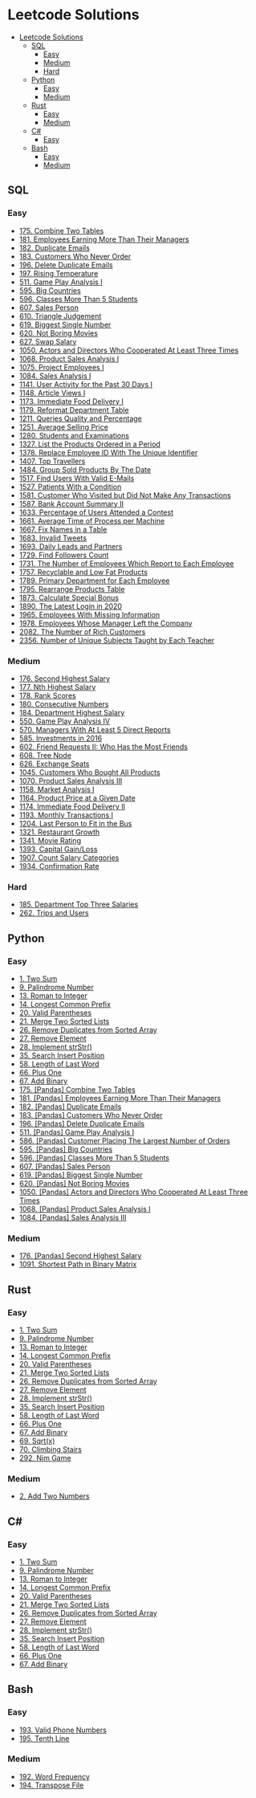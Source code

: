 # Leetcode Solutions
- [Leetcode Solutions](#leetcode-solutions)
  - [SQL](#sql)
    - [Easy](#easy)
    - [Medium](#medium)
    - [Hard](#hard)
  - [Python](#python)
    - [Easy](#easy-1)
    - [Medium](#medium-1)
  - [Rust](#rust)
    - [Easy](#easy-2)
    - [Medium](#medium-2)
  - [C#](#c)
    - [Easy](#easy-3)
  - [Bash](#bash)
    - [Easy](#easy-4)
    - [Medium](#medium-3)

## SQL
### Easy
- [175\. Combine Two Tables](/0175-combine-two-tables)
- [181\. Employees Earning More Than Their Managers](/0181-employees-earning-more-than-their-managers)
- [182\. Duplicate Emails](/0182-duplicate-emails)
- [183\. Customers Who Never Order](/0183-customers-who-never-order)
- [196\. Delete Duplicate Emails](/0196-delete-duplicate-emails)
- [197\. Rising Temperature](/0197-rising-temperature)
- [511\. Game Play Analysis I](/0511-game-play-analysis-i)
- [595\. Big Countries](/0595-big-countries)
- [596\. Classes More Than 5 Students](/0596-classes-more-than-5-students)
- [607\. Sales Person](/0607-sales-person)
- [610\. Triangle Judgement](/0610-triangle-judgement)
- [619\. Biggest Single Number](/0619-biggest-single-number)
- [620\. Not Boring Movies](/0620-not-boring-movies)
- [627\. Swap Salary](/0627-swap-salary)
- [1050\. Actors and Directors Who Cooperated At Least Three Times](/1050-actors-and-directors-who-cooperated-at-least-three-times)
- [1068\. Product Sales Analysis I](/1068-product-sales-analysis-i)
- [1075\. Project Employees I](/1075-project-employees-i)
- [1084\. Sales Analysis I](/1084-sales-analysis-i)
- [1141\. User Activity for the Past 30 Days I](/1141-user-activity-for-the-past-30-days-i)
- [1148\. Article Views I](/1148-article-views-i)
- [1173\. Immediate Food Delivery I](/1173-immediate-food-delivery-i)
- [1179\. Reformat Department Table](/1179-reformat-department-table)
- [1211\. Queries Quality and Percentage](/1211-queries-quality-and-percentage)
- [1251\. Average Selling Price](/1251-average-selling-price)
- [1280\. Students and Examinations](/1280-students-and-examinations)
- [1327\. List the Products Ordered in a Period](/1327-list-the-products-ordered-in-a-period)
- [1378\. Replace Employee ID With The Unique Identifier](/1378-replace-employee-id-with-the-unique-identifier)
- [1407\. Top Travellers](/1407-top-travellers)
- [1484\. Group Sold Products By The Date](/1484-group-sold-products-by-the-date)
- [1517\. Find Users With Valid E-Mails](/1517-find-users-with-valid-e-mails)
- [1527\. Patients With a Condition](/1527-patients-with-a-condition)
- [1581\. Customer Who Visited but Did Not Make Any Transactions](/1581-customer-who-visited-but-did-not-make-any-transactions)
- [1587\. Bank Account Summary II](/1587-bank-account-summary-ii)
- [1633\. Percentage of Users Attended a Contest](/1633-percentage-of-users-attended-a-contest)
- [1661\. Average Time of Process per Machine](/1661-average-time-of-process-per-machine)
- [1667\. Fix Names in a Table](/1667-fix-names-in-a-table)
- [1683\. Invalid Tweets](/1683-invalid-tweets)
- [1693\. Daily Leads and Partners](/1693-daily-leads-and-partners)
- [1729\. Find Followers Count](/1729-find-followers-count)
- [1731\. The Number of Employees Which Report to Each Employee](/1731-the-number-of-employees-which-report-to-each-employee)
- [1757\. Recyclable and Low Fat Products](/1757-recyclable-and-low-fat-products)
- [1789\. Primary Department for Each Employee](/1789-primary-department-for-each-employee)
- [1795\. Rearrange Products Table](/1795-rearrange-products-table)
- [1873\. Calculate Special Bonus](/1873-calculate-special-bonus)
- [1890\. The Latest Login in 2020](/1890-the-latest-login-in-2020)
- [1965\. Employees With Missing Information](/1965-employees-with-missing-information)
- [1978\. Employees Whose Manager Left the Company](/1978-employees-whose-manager-left-the-company)
- [2082\. The Number of Rich Customers](/2082-the-number-of-rich-customers)
- [2356\. Number of Unique Subjects Taught by Each Teacher](/2356-number-of-unique-subjects-taught-by-each-teacher)

### Medium
- [176\. Second Highest Salary](/0176-second-highest-salary)
- [177\. Nth Highest Salary](/0177-nth-highest-salary)
- [178\. Rank Scores](/0178-rank-scores)
- [180\. Consecutive Numbers](/0180-consecutive-numbers)
- [184\. Department Highest Salary](/0184-department-highest-salary)
- [550\. Game Play Analysis IV](/0550-game-play-analysis-iv)
- [570\. Managers With At Least 5 Direct Reports](/0570-managers-with-at-least-5-direct-reports/)
- [585\. Investments in 2016](/0585-investments-in-2016)
- [602\. Friend Requests II: Who Has the Most Friends](/0602-friend-requests-ii-who-has-the-most-friends)
- [608\. Tree Node](/0608-tree-node)
- [626\. Exchange Seats](/0626-exchange-seats)
- [1045\. Customers Who Bought All Products](/1045-customers-who-bought-all-products)
- [1070\. Product Sales Analysis III](/1070-product-sales-analysis-iii)
- [1158\. Market Analysis I](/1158-market-analysis-i/)
- [1164\. Product Price at a Given Date](/1164-product-price-at-a-given-date/)
- [1174\. Immediate Food Delivery II](/1174-immediate-food-delivery-ii/)
- [1193\. Monthly Transactions I](/1193-monthly-transactions-i/)
- [1204\. Last Person to Fit in the Bus](/1204-last-person-to-fit-in-the-bus/)
- [1321\. Restaurant Growth](/1321-restaurant-growth/)
- [1341\. Movie Rating](/1341-movie-rating/)
- [1393\. Capital Gain/Loss](/1393-capital-gain-loss/)
- [1907\. Count Salary Categories](/1907-count-salary-categories/)
- [1934\. Confirmation Rate](/1934-confirmation-rate/)

### Hard
- [185\. Department Top Three Salaries](/0185-department-top-three-salaries/)
- [262\. Trips and Users](/0262-trips-and-users/)

## Python
### Easy
- [1\. Two Sum](/0001-two-sum)
- [9\. Palindrome Number](/0009-palindrome-number)
- [13\. Roman to Integer](/0013-roman-to-integer)
- [14\. Longest Common Prefix](/0014-longest-common-prefix)
- [20\. Valid Parentheses](/0020-valid-parentheses)
- [21\. Merge Two Sorted Lists](/0021-merge-two-sorted-lists)
- [26\. Remove Duplicates from Sorted Array](/0026-remove-duplicates-from-sorted-array)
- [27\. Remove Element](/0027-remove-element)
- [28\. Implement strStr()](/0028-implement-strstr)
- [35\. Search Insert Position](/0035-search-insert-position)
- [58\. Length of Last Word](/0058-length-of-last-word)
- [66\. Plus One](/0066-plus-one)
- [67\. Add Binary](/0067-add-binary)
- [175\. [Pandas] Combine Two Tables](/0175-combine-two-tables/)
- [181\. [Pandas] Employees Earning More Than Their Managers](/0181-employees-earning-more-than-their-managers)
- [182\. [Pandas] Duplicate Emails](/0182-duplicate-emails)
- [183\. [Pandas] Customers Who Never Order](/0183-customers-who-never-order)
- [196\. [Pandas] Delete Duplicate Emails](/0196-delete-duplicate-emails/)
- [511\. [Pandas] Game Play Analysis I](/0511-game-play-analysis-i/)
- [586\. [Pandas] Customer Placing The Largest Number of Orders](/0586-customer-placing-the-largest-number-of-orders/)
- [595\. [Pandas] Big Countries](/0595-big-countries/)
- [596\. [Pandas] Classes More Than 5 Students](/0596-classes-more-than-5-students/)
- [607\. [Pandas] Sales Person](/0607-sales-person/)
- [619\. [Pandas] Biggest Single Number](/0619-biggest-single-number/)
- [620\. [Pandas] Not Boring Movies](/0620-not-boring-movies/)
- [1050\. [Pandas] Actors and Directors Who Cooperated At Least Three Times](/1050-actors-and-directors-who-cooperated-at-least-three-times/)
- [1068\. [Pandas] Product Sales Analysis I](/1068-product-sales-analysis-i/)
- [1084\. [Pandas] Sales Analysis III](/1084-sales-analysis-iii/)

### Medium
- [176\. [Pandas] Second Highest Salary](/0176-second-highest-salary/)
- [1091\. Shortest Path in Binary Matrix](/1091-shortest-path-in-binary-matrix)

## Rust
### Easy
- [1\. Two Sum](/0001-two-sum)
- [9\. Palindrome Number](/0009-palindrome-number)
- [13\. Roman to Integer](/0013-roman-to-integer)
- [14\. Longest Common Prefix](/0014-longest-common-prefix)
- [20\. Valid Parentheses](/0020-valid-parentheses)
- [21\. Merge Two Sorted Lists](/0021-merge-two-sorted-lists)
- [26\. Remove Duplicates from Sorted Array](/0026-remove-duplicates-from-sorted-array)
- [27\. Remove Element](/0027-remove-element)
- [28\. Implement strStr()](/0028-implement-strstr)
- [35\. Search Insert Position](/0035-search-insert-position)
- [58\. Length of Last Word](/0058-length-of-last-word)
- [66\. Plus One](/0066-plus-one)
- [67\. Add Binary](/0067-add-binary)
- [69\. Sqrt(x)](/0069-sqrtx)
- [70\. Climbing Stairs](/0070-climbing-stairs)
- [292\. Nim Game](/0292-nim-game)

### Medium
- [2\. Add Two Numbers](/0002-add-two-numbers)

## C#
### Easy
- [1\. Two Sum](/0001-two-sum)
- [9\. Palindrome Number](/0009-palindrome-number)
- [13\. Roman to Integer](/0013-roman-to-integer)
- [14\. Longest Common Prefix](/0014-longest-common-prefix)
- [20\. Valid Parentheses](/0020-valid-parentheses)
- [21\. Merge Two Sorted Lists](/0021-merge-two-sorted-lists)
- [26\. Remove Duplicates from Sorted Array](/0026-remove-duplicates-from-sorted-array)
- [27\. Remove Element](/0027-remove-element)
- [28\. Implement strStr()](/0028-implement-strstr)
- [35\. Search Insert Position](/0035-search-insert-position)
- [58\. Length of Last Word](/0058-length-of-last-word)
- [66\. Plus One](/0066-plus-one)
- [67\. Add Binary](/0067-add-binary)

## Bash
### Easy
 - [193\. Valid Phone Numbers](/0193-valid-phone-numbers/)
 - [195\. Tenth Line](/0195-tenth-line/)

### Medium
 - [192\. Word Frequency](/0192-word-frequency/)
 - [194\. Transpose File](/0194-transpose-file/)
